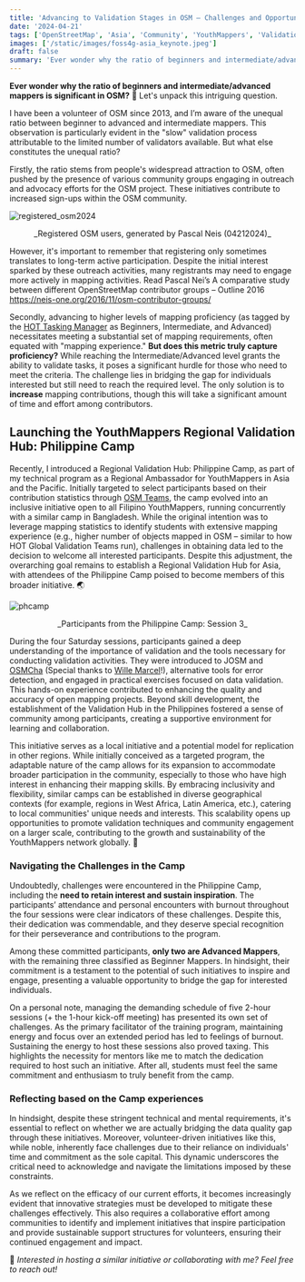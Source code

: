 ```yaml
---
title: 'Advancing to Validation Stages in OSM – Challenges and Opportunities from the Regional Validation Hub: Philippine Camp'
date: '2024-04-21'
tags: ['OpenStreetMap', 'Asia', 'Community', 'YouthMappers', 'Validation']
images: ['/static/images/foss4g-asia_keynote.jpeg']
draft: false
summary: 'Ever wonder why the ratio of beginners and intermediate/advanced mappers is significant in OSM? Let us unpack this intriguing question by navigating my experiences launching the first-ever Regional Validation Hub Philippine Camp.'
---
```


**Ever wonder why the ratio of beginners and intermediate/advanced mappers is significant in OSM?** 🤔 Let's unpack this intriguing question.

I have been a volunteer of OSM since 2013, and I’m aware of the unequal ratio between beginner to advanced and intermediate mappers. This observation is particularly evident in the "slow" validation process attributable to the limited number of validators available. But what else constitutes the unequal ratio?

Firstly, the ratio stems from people's widespread attraction to OSM, often pushed by the presence of various community groups engaging in outreach and advocacy efforts for the OSM project. These initiatives contribute to increased sign-ups within the OSM community.

![registered_osm2024](/static/images/registered_osm2024.png)

<center>_Registered OSM users, generated by Pascal Neis (04212024)_</center>

However, it's important to remember that registering only sometimes translates to long-term active participation. Despite the initial interest sparked by these outreach activities, many registrants may need to engage more actively in mapping activities. Read Pascal Nei’s A comparative study between different OpenStreetMap contributor groups – Outline 2016
https://neis-one.org/2016/11/osm-contributor-groups/

Secondly, advancing to higher levels of mapping proficiency (as tagged by the [HOT Tasking Manager](https://tasks.hotosm.org/) as Beginners, Intermediate, and Advanced) necessitates meeting a substantial set of mapping requirements, often equated with "mapping experience." **But does this metric truly capture proficiency?** While reaching the Intermediate/Advanced level grants the ability to validate tasks, it poses a significant hurdle for those who need to meet the criteria. The challenge lies in bridging the gap for individuals interested but still need to reach the required level. The only solution is to **increase** mapping contributions, though this will take a significant amount of time and effort among contributors.

## Launching the YouthMappers Regional Validation Hub: Philippine Camp

Recently, I introduced a Regional Validation Hub: Philippine Camp, as part of my technical program as a Regional Ambassador for YouthMappers in Asia and the Pacific. Initially targeted to select participants based on their contribution statistics through [OSM Teams](https://mapping.team/), the camp evolved into an inclusive initiative open to all Filipino YouthMappers, running concurrently with a similar camp in Bangladesh. While the original intention was to leverage mapping statistics to identify students with extensive mapping experience (e.g., higher number of objects mapped in OSM – similar to how HOT Global Validation Teams run), challenges in obtaining data led to the decision to welcome all interested participants. Despite this adjustment, the overarching goal remains to establish a Regional Validation Hub for Asia, with attendees of the Philippine Camp poised to become members of this broader initiative. 🌏

![phcamp](/static/images/phcamp.jpg)

<center>_Participants from the Philippine Camp: Session 3_</center>

During the four Saturday sessions, participants gained a deep understanding of the importance of validation and the tools necessary for conducting validation activities. They were introduced to JOSM and [OSMCha](https://osmcha.org/) (Special thanks to [Wille Marcel](https://wille.me)!), alternative tools for error detection, and engaged in practical exercises focused on data validation. This hands-on experience contributed to enhancing the quality and accuracy of open mapping projects. Beyond skill development, the establishment of the Validation Hub in the Philippines fostered a sense of community among participants, creating a supportive environment for learning and collaboration.

This initiative serves as a local initiative and a potential model for replication in other regions. While initially conceived as a targeted program, the adaptable nature of the camp allows for its expansion to accommodate broader participation in the community, especially to those who have high interest in enhancing their mapping skills. By embracing inclusivity and flexibility, similar camps can be established in diverse geographical contexts (for example, regions in West Africa, Latin America, etc.), catering to local communities' unique needs and interests. This scalability opens up opportunities to promote validation techniques and community engagement on a larger scale, contributing to the growth and sustainability of the YouthMappers network globally. 🤝

### Navigating the Challenges in the Camp

Undoubtedly, challenges were encountered in the Philippine Camp, including the **need to retain interest and sustain inspiration**. The participants’ attendance and personal encounters with burnout throughout the four sessions were clear indicators of these challenges. Despite this, their dedication was commendable, and they deserve special recognition for their perseverance and contributions to the program.

Among these committed participants, **only two are Advanced Mappers**, with the remaining three classified as Beginner Mappers. In hindsight, their commitment is a testament to the potential of such initiatives to inspire and engage, presenting a valuable opportunity to bridge the gap for interested individuals.

On a personal note, managing the demanding schedule of five 2-hour sessions (+ the 1-hour kick-off meeting) has presented its own set of challenges. As the primary facilitator of the training program, maintaining energy and focus over an extended period has led to feelings of burnout. Sustaining the energy to host these sessions also proved taxing. This highlights the necessity for mentors like me to match the dedication required to host such an initiative. After all, students must feel the same commitment and enthusiasm to truly benefit from the camp.

### Reflecting based on the Camp experiences

In hindsight, despite these stringent technical and mental requirements, it's essential to reflect on whether we are actually bridging the data quality gap through these initiatives. Moreover, volunteer-driven initiatives like this, while noble, inherently face challenges due to their reliance on individuals' time and commitment as the sole capital. This dynamic underscores the critical need to acknowledge and navigate the limitations imposed by these constraints.

As we reflect on the efficacy of our current efforts, it becomes increasingly evident that innovative strategies must be developed to mitigate these challenges effectively. This also requires a collaborative effort among communities to identify and implement initiatives that inspire participation and provide sustainable support structures for volunteers, ensuring their continued engagement and impact.

💌 _Interested in hosting a similar initiative or collaborating with me? Feel free to reach out!_
